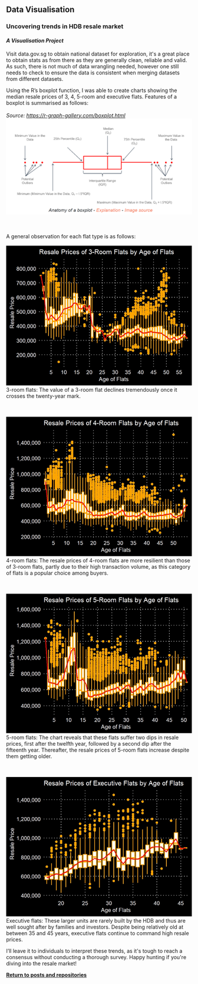 ## Data Visualisation

### Uncovering trends in HDB resale market

#### *A Visualisation Project*

Visit data.gov.sg to obtain national dataset for exploration, it's a great place to obtain stats as from there as they are generally clean, reliable and valid. As such, there is not much of data wrangling needed, however one still needs to check to ensure the data is consistent when merging datasets from different datasets.

Using the R’s boxplot function, I was able to create charts showing the median resale prices of 3, 4, 5-room and executive flats. Features of a boxplot is summarised as follows:
<br /><br />
*Source: https://r-graph-gallery.com/boxplot.html*
![](boxplot_explain.png)

<br /><br />
A general observation for each flat type is as follows:
<br /><br />
![](3rm.jpeg)
3-room flats: The value of a 3-room flat declines tremendously once it crosses the twenty-year mark.

<br /><br />
![](4rm.jpeg)
4-room flats: The resale prices of 4-room flats are more resilient than those of 3-room flats, partly due to their high transaction volume, as this category of flats is a popular choice among buyers.

<br /><br />
![](5rm.jpeg)
5-room flats: The chart reveals that these flats suffer two dips in resale prices, first after the twelfth year, followed by a second dip after the fifteenth year. Thereafter, the resale prices of 5-room flats increase despite them getting older.

<br /><br />
![](exec.jpeg)
Executive flats: These larger units are rarely built by the HDB and thus are well sought after by families and investors. Despite being relatively old at between 35 and 45 years, executive flats continue to command high resale prices.

I’ll leave it to individuals to interpret these trends, as it's tough to reach a consensus without conducting a thorough survey. Happy hunting if you're diving into the resale market!

<a style="font-weight:bold" href="https://KenYeoKP.github.io">Return to posts and repositories</a>
